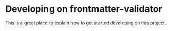 # Developing on frontmatter-validator

This is a great place to explain how to get started developing on this project.
